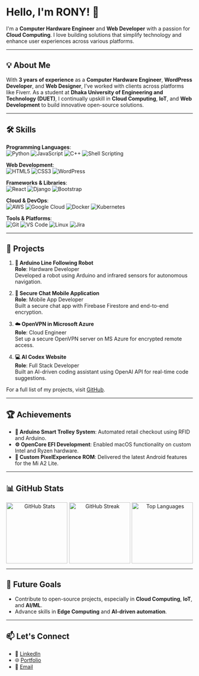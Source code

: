 # Hello, I'm **RONY!** 👋

I'm a **Computer Hardware Engineer** and **Web Developer** with a passion for **Cloud Computing**. I love building solutions that simplify technology and enhance user experiences across various platforms.

---

## 💡 About Me  
With **3 years of experience** as a **Computer Hardware Engineer**, **WordPress Developer**, and **Web Designer**, I’ve worked with clients across platforms like Fiverr. As a student at **Dhaka University of Engineering and Technology (DUET)**, I continually upskill in **Cloud Computing**, **IoT**, and **Web Development** to build innovative open-source solutions.

---

## 🛠️ Skills  

**Programming Languages**:  
![Python](https://img.shields.io/badge/-Python-3776AB?style=for-the-badge&logo=python&logoColor=white&logoWidth=20&logoHeight=20&labelColor=grey&labelWidth=10&logoSize=small)
![JavaScript](https://img.shields.io/badge/-JavaScript-F7DF1E?style=for-the-badge&logo=javascript&logoColor=black&labelWidth=10&logoSize=small)
![C++](https://img.shields.io/badge/-C++-00599C?style=for-the-badge&logo=cplusplus&logoColor=white&labelWidth=10&logoSize=small)
![Shell Scripting](https://img.shields.io/badge/-Shell_Scripting-4EAA25?style=for-the-badge&logo=gnu-bash&logoColor=white&labelWidth=10&logoSize=small)

**Web Development**:  
![HTML5](https://img.shields.io/badge/-HTML5-E34F26?style=for-the-badge&logo=html5&logoColor=white&logoWidth=20&logoHeight=20)
![CSS3](https://img.shields.io/badge/-CSS3-1572B6?style=for-the-badge&logo=css3&logoColor=white&labelWidth=10)
![WordPress](https://img.shields.io/badge/-WordPress-21759B?style=for-the-badge&logo=wordpress&logoColor=white&labelWidth=10)

**Frameworks & Libraries**:  
![React](https://img.shields.io/badge/-React-61DAFB?style=for-the-badge&logo=react&logoColor=black&labelWidth=10)
![Django](https://img.shields.io/badge/-Django-092E20?style=for-the-badge&logo=django&logoColor=white&labelWidth=10)
![Bootstrap](https://img.shields.io/badge/-Bootstrap-563D7C?style=for-the-badge&logo=bootstrap&logoColor=white&labelWidth=10)

**Cloud & DevOps**:  
![AWS](https://img.shields.io/badge/-AWS-232F3E?style=for-the-badge&logo=amazon-aws&logoColor=white&labelWidth=10)
![Google Cloud](https://img.shields.io/badge/-Google%20Cloud-4285F4?style=for-the-badge&logo=googlecloud&logoColor=white&labelWidth=10)
![Docker](https://img.shields.io/badge/-Docker-2496ED?style=for-the-badge&logo=docker&logoColor=white&labelWidth=10)
![Kubernetes](https://img.shields.io/badge/-Kubernetes-326CE5?style=for-the-badge&logo=kubernetes&logoColor=white&labelWidth=10)

**Tools & Platforms**:  
![Git](https://img.shields.io/badge/-Git-F05032?style=for-the-badge&logo=git&logoColor=white&labelWidth=10)
![VS Code](https://img.shields.io/badge/-VS_Code-007ACC?style=for-the-badge&logo=visual-studio-code&logoColor=white&labelWidth=10)
![Linux](https://img.shields.io/badge/-Linux-FCC624?style=for-the-badge&logo=linux&logoColor=black&labelWidth=10)
![Jira](https://img.shields.io/badge/-Jira-0052CC?style=for-the-badge&logo=jira&logoColor=white&labelWidth=10)

---

## 🔧 Projects  

1. **🚗 Arduino Line Following Robot**  
   **Role**: Hardware Developer  
   Developed a robot using Arduino and infrared sensors for autonomous navigation.

2. **🔐 Secure Chat Mobile Application**  
   **Role**: Mobile App Developer  
   Built a secure chat app with Firebase Firestore and end-to-end encryption.

3. **☁️ OpenVPN in Microsoft Azure**  
   **Role**: Cloud Engineer  
   Set up a secure OpenVPN server on MS Azure for encrypted remote access.

4. **💻 AI Codex Website**  
   **Role**: Full Stack Developer  
   Built an AI-driven coding assistant using OpenAI API for real-time code suggestions.

For a full list of my projects, visit [GitHub](https://github.com/rony1duet).

---

## 🏆 Achievements  

- **🚶 Arduino Smart Trolley System**: Automated retail checkout using RFID and Arduino.
- **⚙️ OpenCore EFI Development**: Enabled macOS functionality on custom Intel and Ryzen hardware.
- **📱 Custom PixelExperience ROM**: Delivered the latest Android features for the Mi A2 Lite.

---

## 📊 GitHub Stats  

<div align="center" style="display: flex; justify-content: space-between;">
  <img src="https://github-readme-stats.vercel.app/api?username=rony1duet&show_icons=true&theme=tokyonight" alt="GitHub Stats" height="165" />
  <img src="https://github-readme-streak-stats.herokuapp.com/?user=rony1duet&theme=tokyonight" alt="GitHub Streak" height="165" />
  <img src="https://github-readme-stats.vercel.app/api/top-langs/?username=rony1duet&layout=compact&theme=tokyonight" alt="Top Languages" height="165" />
</div>

---

## 🚀 Future Goals  
- Contribute to open-source projects, especially in **Cloud Computing**, **IoT**, and **AI/ML**.
- Advance skills in **Edge Computing** and **AI-driven automation**.

---

## 📫 Let's Connect  

- 💼 [LinkedIn](https://www.linkedin.com/in/rony1duet/)  
- 🌐 [Portfolio](https://rony1duet.github.io/gitcodehub/)  
- 📧 [Email](mailto:rony.hossen.duet@gmail.com)
